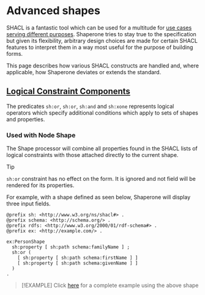 # Advanced shapes

SHACL is a fantastic tool which can be used for a multitude for [use cases serving different purposes][ucr]. Shaperone tries to stay true to the specification but given its flexibility, arbitrary design choices are made for certain SHACL features to interpret them in a way most useful for the purpose of building forms.

This page describes how various SHACL constructs are handled and, where applicable, how Shaperone deviates or extends the standard.

[ucr]: https://www.w3.org/TR/shacl-ucr/  

## [Logical Constraint Components](https://www.w3.org/TR/shacl/#core-components-logical)

The predicates `sh:or`, `sh:or`, `sh:and` and `sh:xone` represents logical operators which specify additional conditions which apply to sets of shapes and properties.

### Used with Node Shape

The Shape processor will combine all properties found in the SHACL lists of logical constraints with those attached directly to the current shape.

> [!TIP]
> `sh:or` constraint has no effect on the form. It is ignored and not field will be rendered for its properties.

For example, with a shape defined as seen below, Shaperone will display three input fields.  

```turtle
@prefix sh: <http://www.w3.org/ns/shacl#> .
@prefix schema: <http://schema.org/> .
@prefix rdfs: <http://www.w3.org/2000/01/rdf-schema#> .
@prefix ex: <http://example.com/> .

ex:PersonShape
  sh:property [ sh:path schema:familyName ] ;
  sh:or (
    [ sh:property [ sh:path schema:firstName ] ]
    [ sh:property [ sh:path schema:givenName ] ]
  )
.
```

> [!EXAMPLE]
> Click [here][node-logical] for a complete example using the above shape

[node-logical]: ${playground}/?resource=%7B%0A++%22%40context%22%3A+%7B%0A++++%22rdf%22%3A+%22http%3A%2F%2Fwww.w3.org%2F1999%2F02%2F22-rdf-syntax-ns%23%22%2C%0A++++%22rdfs%22%3A+%22http%3A%2F%2Fwww.w3.org%2F2000%2F01%2Frdf-schema%23%22%2C%0A++++%22xsd%22%3A+%22http%3A%2F%2Fwww.w3.org%2F2001%2FXMLSchema%23%22%2C%0A++++%22schema%22%3A+%22http%3A%2F%2Fschema.org%2F%22%0A++%7D%2C%0A++%22%40id%22%3A+%22http%3A%2F%2Fexample.com%2FJohn_Doe%22%2C%0A++%22%40type%22%3A+%22schema%3APerson%22%2C%0A++%22schema%3AfamilyName%22%3A+%22Doe%22%2C%0A++%22schema%3AfirstName%22%3A+%22John%22%0A%7D&selectedResource=http%3A%2F%2Fexample.com%2FJohn_Doe&shapes=%40prefix+sh%3A+%3Chttp%3A%2F%2Fwww.w3.org%2Fns%2Fshacl%23%3E+.%0A%40prefix+schema%3A+%3Chttp%3A%2F%2Fschema.org%2F%3E+.%0A%40prefix+rdfs%3A+%3Chttp%3A%2F%2Fwww.w3.org%2F2000%2F01%2Frdf-schema%23%3E+.%0A%40prefix+ex%3A+%3Chttp%3A%2F%2Fexample.com%2F%3E+.%0A%0Aex%3APersonShape%0A++a+sh%3AShape+%3B%0A++sh%3AtargetClass+schema%3APerson+%3B%0A++rdfs%3Alabel+%22Person%22+%3B%0A++sh%3Aproperty+ex%3ALastNameProperty+%3B%0A++sh%3Aor+%28+ex%3AWithFirstName+ex%3AWithGivenName+%29%0A.%0A%0Aex%3ALastNameProperty+%0A++a+sh%3APropertyShape+%3B%0A++sh%3Apath+schema%3AfamilyName+%3B%0A++sh%3Aorder+20+%3B%0A++sh%3AmaxCount+1+%3B%0A.%0A%0Aex%3AWithFirstName%0A++sh%3Aproperty+%5B%0A++++sh%3Apath+schema%3AfirstName+%3B++++%0A++++sh%3Aorder+10+%3B%0A++++sh%3AmaxCount+1+%3B%0A++%5D+%3B%0A.%0A%0Aex%3AWithGivenName%0A++sh%3Aproperty+%5B%0A++++sh%3Apath+schema%3AgivenName+%3B%0A++++sh%3Aorder+10+%3B%0A++++sh%3AmaxCount+1+%3B%0A++%5D+%3B%0A.&resourcePrefixes=schema&disableEditorChoice=true

